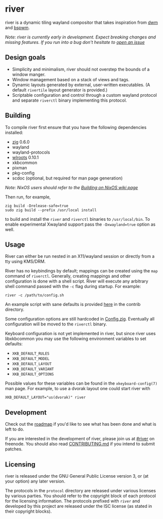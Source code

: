 # river

river is a dynamic tiling wayland compositor that takes inspiration from
[dwm](https://dwm.suckless.org) and
[bspwm](https://github.com/baskerville/bspwm).

*Note: river is currently early in development. Expect breaking changes
and missing features. If you run into a bug don't hesitate to
[open an issue](https://github.com/ifreund/river/issues/new)*

## Design goals

- Simplicity and minimalism, river should not overstep the bounds of a
window manger.
- Window management based on a stack of views and tags.
- Dynamic layouts generated by external, user-written executables. (A default
`rivertile` layout generator is provided.)
- Scriptable configuration and control through a custom wayland protocol and
separate `riverctl` binary implementing this protocol.

## Building

To compile river first ensure that you have the following dependencies
installed:

- [zig](https://github.com/ziglang/zig) 0.6.0
- wayland
- wayland-protocols
- [wlroots](https://github.com/swaywm/wlroots) 0.10.1
- xkbcommon
- pixman
- pkg-config
- scdoc (optional, but required for man page generation)

*Note: NixOS users should refer to the
[Building on NixOS wiki page](https://github.com/ifreund/river/wiki/Building-on-NixOS)*

Then run, for example,
```
zig build -Drelease-safe=true
sudo zig build --prefix /usr/local install
```
to build and install the `river` and `riverctl` binaries to
`/usr/local/bin`. To enable experimental Xwayland support pass the
`-Dxwayland=true` option as well.

## Usage

River can either be run nested in an X11/wayland session or directly
from a tty using KMS/DRM.

River has no keybindings by default; mappings can be created using the `map`
command of `riverctl`. Generally, creating mappings and other configuration is
done with a shell script. River will execute any arbitrary shell command passed
with the `-c` flag during startup. For example:

```
river -c /path/to/config.sh
```

An example script with sane defaults is provided [here](contrib/config.sh) in
the contrib directory.

Some configuration options are still hardcoded in [Config.zig](river/Config.zig).
Eventually all configuration will be moved to the `riverctl` binary.

Keyboard configuration is not yet implemented in river, but since river uses
libxkbcommon you may use the following environment variables to set defaults:

- `XKB_DEFAULT_RULES`
- `XKB_DEFAULT_MODEL`
- `XKB_DEFAULT_LAYOUT`
- `XKB_DEFAULT_VARIANT`
- `XKB_DEFAULT_OPTIONS`

Possible values for these variables can be found in the `xkeyboard-config(7)`
man page. For example, to use a dvorak layout one could start river with

```
XKB_DEFAULT_LAYOUT="us(dvorak)" river
```

## Development

Check out the [roadmap](https://github.com/ifreund/river/issues/1)
if you'd like to see what has been done and what is left to do.

If you are interested in the development of river, please join us at
[#river](https://webchat.freenode.net/#river) on freenode. You should also
read [CONTRIBUTING.md](CONTRIBUTING.md) if you intend to submit patches.

## Licensing

river is released under the GNU General Public License version 3, or (at your
option) any later version.

The protocols in the `protocol` directory are released under various licenses by
various parties. You should refer to the copyright block of each protocol for
the licensing information. The protocols prefixed with `river` and developed by
this project are released under the ISC license (as stated in their copyright
blocks).
